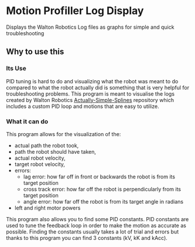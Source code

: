 # Motion Profiller Log Display
Displays the Walton Robotics Log files as graphs for simple and quick troubleshooting

## Why to use this
### Its Use
PID tuning is hard to do and visualizing what the robot was meant to do compared to what the robot actually
did is something that is very helpful for troubleshooting problems.
This program is meant to visualise the logs created by Walton Robotics
<a href=https://github.com/ThundrHawk/Actually-Simple-Splines>Actually-Simple-Splines</a> repository which
includes a custom PID loop and motions that are easy to utilize.
### What it can do
This program allows for the visualization of the:
* actual path the robot took,
* path the robot should have taken,
* actual robot velocity,
* target robot velocity,
* errors:
  * lag error: how far off in front or backwards the robot is from its target position
  * cross track error: how far off the robot is perpendicularly from its target position
  * angle error: how far off the robot is from its target angle in radians
* left and right motor powers

This program also allows you to find some PID constants.
PID constants are used to tune the feedback loop in order to make the motion as accurate as possible. Finding the
constants usually takes a lot of trial and errors but thanks to this program you can find 3 constants (kV, kK and kAcc).


